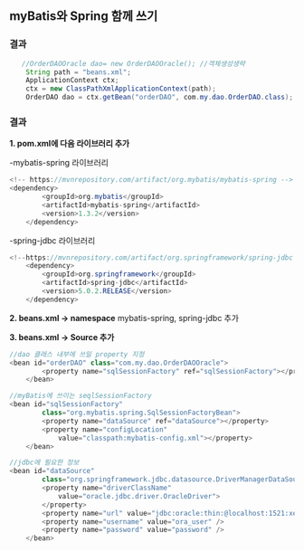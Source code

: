 ## myBatis와 Spring 함께 쓰기
### 결과 
```java
   //OrderDAOOracle dao= new OrderDAOOracle(); //객체생성생략
   	String path = "beans.xml";
	ApplicationContext ctx;
	ctx = new ClassPathXmlApplicationContext(path);
	OrderDAO dao = ctx.getBean("orderDAO", com.my.dao.OrderDAO.class);
```
### 결과 
**1. pom.xml에 다음 라이브러리 추가**

-mybatis-spring 라이브러리
```java
<!-- https://mvnrepository.com/artifact/org.mybatis/mybatis-spring -->
<dependency>
        <groupId>org.mybatis</groupId>
        <artifactId>mybatis-spring</artifactId>
        <version>1.3.2</version>
    </dependency>
```
-spring-jdbc 라이브러리
```java
<!--https://mvnrepository.com/artifact/org.springframework/spring-jdbc -->
    <dependency>
        <groupId>org.springframework</groupId>
        <artifactId>spring-jdbc</artifactId>
        <version>5.0.2.RELEASE</version>
    </dependency>
```
**2. beans.xml -> namespace**
mybatis-spring, spring-jdbc 추가

**3. beans.xml -> Source 추가**
```java
//dao 클래스 내부에 쓰일 property 지정
<bean id="orderDAO" class="com.my.dao.OrderDAOOracle">
		<property name="sqlSessionFactory" ref="sqlSessionFactory"></property>
	</bean>

//myBatis에 쓰이는 seqlSessionFactory
<bean id="sqlSessionFactory"
		class="org.mybatis.spring.SqlSessionFactoryBean">
		<property name="dataSource" ref="dataSource"></property>
		<property name="configLocation"
			value="classpath:mybatis-config.xml"></property>
	</bean>

//jdbc에 필요한 정보
<bean id="dataSource"
		class="org.springframework.jdbc.datasource.DriverManagerDataSource">
		<property name="driverClassName"
			value="oracle.jdbc.driver.OracleDriver">
		</property>
		<property name="url" value="jdbc:oracle:thin:@localhost:1521:xe" />
		<property name="username" value="ora_user" />
		<property name="password" value="password" />
	</bean>

```
<!--stackedit_data:
eyJoaXN0b3J5IjpbLTE5NzIxMDk4ODksODg3OTE3NTk5LDE0MD
AzNzUyMDQsMTUxNzA2NTU1LDE4MDY2MDk5NDMsNTU0MjU4NTIs
LTEwMTg1MDA4NjAsMTc2MDA3MzI3MiwtODQyNDcwNDYzLC04Mj
kwODY1MjcsLTg4ODQzNjc4MV19
-->